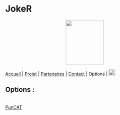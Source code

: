 # JokeR
<p align="center">
  <img src="Joker.png" width="120" height="142">
</p>

[Accueil](index) | [Projet](projet) | [Partenaires](partenaires) | [Contact](contact) | Options | [<img src="drapeau EN.png" width="20">](https://motsmachines.github.io/joker/EN/project)
<br>

## Options :
<br> [PunCAT](https://github.com/OFAI/PunCAT)
